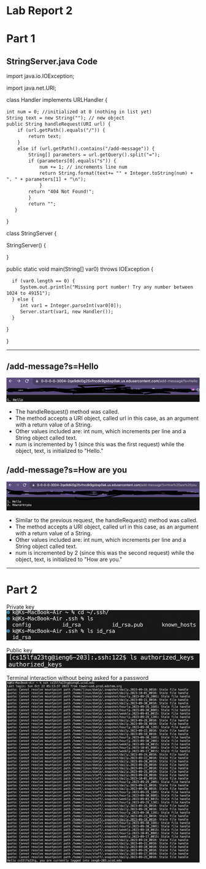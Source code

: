 # Lab Report 2
# Part 1

## StringServer.java Code

import java.io.IOException;

import java.net.URI;

class Handler implements URLHandler {

    int num = 0; //initialized at 0 (nothing in list yet)
    String text = new String(""); // new object
    public String handleRequest(URI url) {
        if (url.getPath().equals("/")) {
            return text;
        }
        else if (url.getPath().contains("/add-message")) {
            String[] parameters = url.getQuery().split("=");
            if (parameters[0].equals("s")) {
                num += 1; // increments line num
                return String.format(text+= "" + Integer.toString(num) + ". " + parameters[1] + "\n");
                }
            return "404 Not Found!";            
            }
            return "";
       }
}




class StringServer {

   StringServer() {
   
   }

   public static void main(String[] var0) throws IOException {
   
      if (var0.length == 0) {
         System.out.println("Missing port number! Try any number between 1024 to 49151");
      } else {
         int var1 = Integer.parseInt(var0[0]);
         Server.start(var1, new Handler());
      }
   }
   
}

---

## /add-message?s=Hello

![Image](hello.png)
- The handleRequest() method was called.
- The method accepts a URI object, called url in this case, as an argument with a return value of a String.
- Other values included are: int num, which increments per line and a String object called text.
- num is incremented by 1 (since this was the first request) while the object, text, is initialized to "Hello."

## /add-message?s=How are you

![Image](howareyou.png)
- Similar to the previous request, the handleRequest() method was called.
- The method accepts a URI object, called url in this case, as an argument with a return value of a String.
- Other values included are: int num, which increments per line and a String object called text.
- num is incremented by 2 (since this was the second request) while the object, text, is initialized to "How are you."

---

# Part 2
Private key
![Image](privatekey.png)

Public key
![Image](publickey.png)

Terminal interaction without being asked for a password
![Image](nopass.png)
